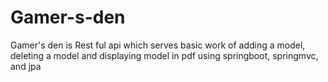 # Gamer-s-den
Gamer's den  is Rest ful api which serves basic work of adding a model, deleting a model and displaying model in pdf using springboot, springmvc, and jpa
